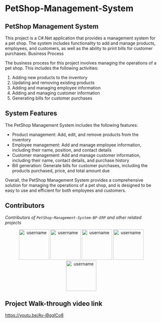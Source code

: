 # PetShop-Management-System

## PetShop Management System

This project is a C#.Net application that provides a management system for a pet shop. The system includes functionality to add and manage products, employees, and customers, as well as the ability to print bills for customer purchases.
Business Process

The business process for this project involves managing the operations of a pet shop. This includes the following activities:

 <ol>
  <li>Adding new products to the inventory</li>
  <li>Updating and removing existing products</li>
  <li>Adding and managing employee information</li>
  <li>Adding and managing customer information</li>
  <li>Generating bills for customer purchases</li>
</ol>


## System Features

The PetShop Management System includes the following features:

<ul>
  <li>Product management: Add, edit, and remove products from the inventory</li>
  <li>Employee management: Add and manage employee information, including their name, position, and contact details</li>
  <li>Customer management: Add and manage customer information, including their name, contact details, and purchase history</li>
  <li>Bill generation: Generate bills for customer purchases, including the products purchased, price, and total amount due</li>
</ul>


Overall, the PetShop Management System provides a comprehensive solution for managing the operations of a pet shop, and is designed to be easy to use and efficient for both employees and customers.

## Contributors
*Contributors of `PetShop-Management-System-BP-ERP` and other related projects*

<p align="center">
  <img src="https://avatars.githubusercontent.com/u/86096042?v=4" alt="username" width="100">
  <img src="https://avatars.githubusercontent.com/u/90142367?v=4" alt="username" width="100">
  <img src="https://avatars.githubusercontent.com/u/95732242?v=4" alt="username" width="100">
  <img src="https://avatars.githubusercontent.com/u/90084004?v=4" alt="username" width="100">
  <img src="https://avatars.githubusercontent.com/u/97431820?v=4" alt="username" width="100">
</p>

## Project Walk-through video link
https://youtu.be/Av-iBggICo8

